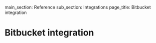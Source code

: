 main_section: Reference
sub_section: Integrations
page_title: Bitbucket integration

# Bitbucket integration
